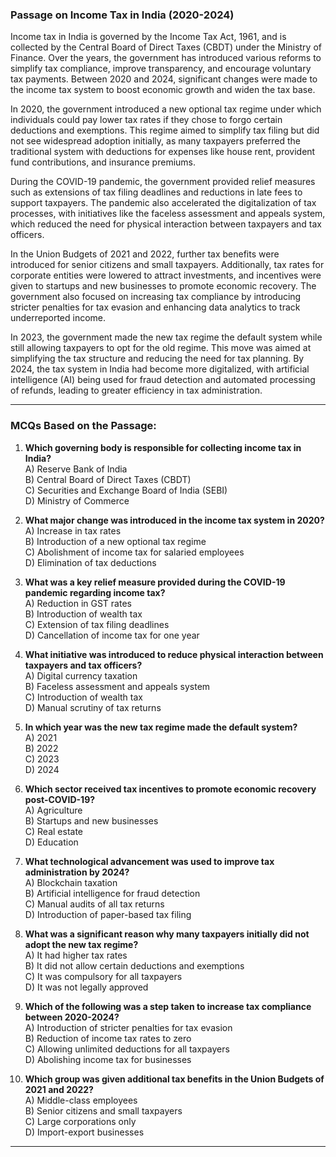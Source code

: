 ### **Passage on Income Tax in India (2020-2024)**  

Income tax in India is governed by the Income Tax Act, 1961, and is collected by the Central Board of Direct Taxes (CBDT) under the Ministry of Finance. Over the years, the government has introduced various reforms to simplify tax compliance, improve transparency, and encourage voluntary tax payments. Between 2020 and 2024, significant changes were made to the income tax system to boost economic growth and widen the tax base.

In 2020, the government introduced a new optional tax regime under which individuals could pay lower tax rates if they chose to forgo certain deductions and exemptions. This regime aimed to simplify tax filing but did not see widespread adoption initially, as many taxpayers preferred the traditional system with deductions for expenses like house rent, provident fund contributions, and insurance premiums.

During the COVID-19 pandemic, the government provided relief measures such as extensions of tax filing deadlines and reductions in late fees to support taxpayers. The pandemic also accelerated the digitalization of tax processes, with initiatives like the faceless assessment and appeals system, which reduced the need for physical interaction between taxpayers and tax officers.

In the Union Budgets of 2021 and 2022, further tax benefits were introduced for senior citizens and small taxpayers. Additionally, tax rates for corporate entities were lowered to attract investments, and incentives were given to startups and new businesses to promote economic recovery. The government also focused on increasing tax compliance by introducing stricter penalties for tax evasion and enhancing data analytics to track underreported income.

In 2023, the government made the new tax regime the default system while still allowing taxpayers to opt for the old regime. This move was aimed at simplifying the tax structure and reducing the need for tax planning. By 2024, the tax system in India had become more digitalized, with artificial intelligence (AI) being used for fraud detection and automated processing of refunds, leading to greater efficiency in tax administration.

---

### **MCQs Based on the Passage:**

1. **Which governing body is responsible for collecting income tax in India?**  
   A) Reserve Bank of India  
   B) Central Board of Direct Taxes (CBDT)  
   C) Securities and Exchange Board of India (SEBI)  
   D) Ministry of Commerce  

2. **What major change was introduced in the income tax system in 2020?**  
   A) Increase in tax rates  
   B) Introduction of a new optional tax regime  
   C) Abolishment of income tax for salaried employees  
   D) Elimination of tax deductions  

3. **What was a key relief measure provided during the COVID-19 pandemic regarding income tax?**  
   A) Reduction in GST rates  
   B) Introduction of wealth tax  
   C) Extension of tax filing deadlines  
   D) Cancellation of income tax for one year  

4. **What initiative was introduced to reduce physical interaction between taxpayers and tax officers?**  
   A) Digital currency taxation  
   B) Faceless assessment and appeals system  
   C) Introduction of wealth tax  
   D) Manual scrutiny of tax returns  

5. **In which year was the new tax regime made the default system?**  
   A) 2021  
   B) 2022  
   C) 2023  
   D) 2024  

6. **Which sector received tax incentives to promote economic recovery post-COVID-19?**  
   A) Agriculture  
   B) Startups and new businesses  
   C) Real estate  
   D) Education  

7. **What technological advancement was used to improve tax administration by 2024?**  
   A) Blockchain taxation  
   B) Artificial intelligence for fraud detection  
   C) Manual audits of all tax returns  
   D) Introduction of paper-based tax filing  

8. **What was a significant reason why many taxpayers initially did not adopt the new tax regime?**  
   A) It had higher tax rates  
   B) It did not allow certain deductions and exemptions  
   C) It was compulsory for all taxpayers  
   D) It was not legally approved  

9. **Which of the following was a step taken to increase tax compliance between 2020-2024?**  
   A) Introduction of stricter penalties for tax evasion  
   B) Reduction of income tax rates to zero  
   C) Allowing unlimited deductions for all taxpayers  
   D) Abolishing income tax for businesses  

10. **Which group was given additional tax benefits in the Union Budgets of 2021 and 2022?**  
    A) Middle-class employees  
    B) Senior citizens and small taxpayers  
    C) Large corporations only  
    D) Import-export businesses  

---
